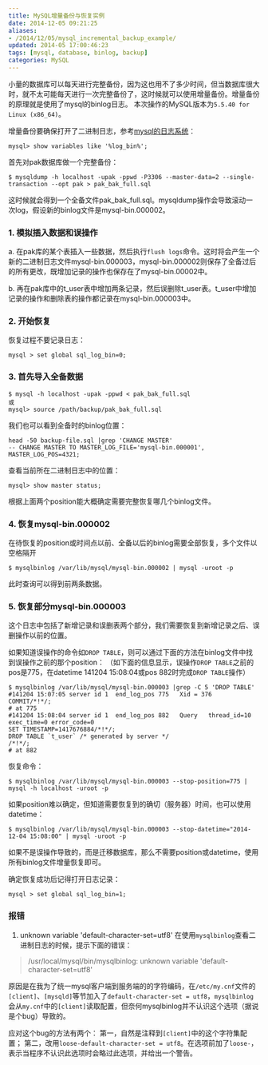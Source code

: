 ```yaml
---
title: MySQL增量备份与恢复实例
date: 2014-12-05 09:21:25
aliases:
- /2014/12/05/mysql_incremental_backup_example/
updated: 2014-05 17:00:46:23
tags: [mysql, database, binlog, backup]
categories: MySQL
---
```


小量的数据库可以每天进行完整备份，因为这也用不了多少时间，但当数据库很大时，就不太可能每天进行一次完整备份了，这时候就可以使用增量备份。增量备份的原理就是使用了mysql的binlog日志。
本次操作的MySQL版本为`5.5.40 for Linux (x86_64)`。

增量备份要确保打开了二进制日志，参考[mysql的日志系统](http://xgknight.com/2014/12/04/mysql_log_binlog/)：
```
mysql> show variables like '%log_bin%';
```
首先对pak数据库做一个完整备份：
```
$ mysqldump -h localhost -upak -ppwd -P3306 --master-data=2 --single-transaction --opt pak > pak_bak_full.sql
```
这时候就会得到一个全备文件pak_bak_full.sql。mysqldump操作会导致滚动一次log，假设新的binlog文件是mysql-bin.000002。

### 1. 模拟插入数据和误操作 ###

a. 在pak库的某个表插入一些数据，然后执行`flush logs`命令。这时将会产生一个新的二进制日志文件mysql-bin.000003，mysql-bin.000002则保存了全备过后的所有更改，既增加记录的操作也保存在了mysql-bin.00002中。

b. 再在pak库中的t_user表中增加两条记录，然后误删除t_user表。t_user中增加记录的操作和删除表的操作都记录在mysql-bin.000003中。


### 2. 开始恢复 ###

恢复过程不要记录日志：
```
mysql > set global sql_log_bin=0; 
```

### 3. 首先导入全备数据 ###
```
$ mysql -h localhost -upak -ppwd < pak_bak_full.sql
或
mysql> source /path/backup/pak_bak_full.sql
```

我们也可以看到全备时的binlog位置：
```
head -50 backup-file.sql |grep 'CHANGE MASTER'
-- CHANGE MASTER TO MASTER_LOG_FILE='mysql-bin.000001', MASTER_LOG_POS=4321;
```

查看当前所在二进制日志中的位置：
```
mysql> show master status;
```

根据上面两个position能大概确定需要完整恢复哪几个binlog文件。

<!-- more -->

### 4. 恢复mysql-bin.000002 ###
在待恢复的position或时间点以前、全备以后的binlog需要全部恢复，多个文件以空格隔开
```
$ mysqlbinlog /var/lib/mysql/mysql-bin.000002 | mysql -uroot -p
```

此时查询可以得到前两条数据。

### 5. 恢复部分mysql-bin.000003 ###
这个日志中包括了新增记录和误删表两个部分，我们需要恢复到新增记录之后、误删操作以前的位置。

如果知道误操作的命令如`DROP TABLE`，则可以通过下面的方法在binlog文件中找到误操作之前的那个position：
（如下面的信息显示，误操作`DROP TABLE`之前的pos是775，在datetime 141204 15:08:04或pos 882时完成`DROP TABLE`操作）
```
$ mysqlbinlog /var/lib/mysql/mysql-bin.000003 |grep -C 5 'DROP TABLE'
#141204 15:07:05 server id 1  end_log_pos 775 	Xid = 376
COMMIT/*!*/;
# at 775
#141204 15:08:04 server id 1  end_log_pos 882 	Query	thread_id=10	exec_time=0	error_code=0
SET TIMESTAMP=1417676884/*!*/;
DROP TABLE `t_user` /* generated by server */
/*!*/;
# at 882
```

恢复命令：
```
$ mysqlbinlog /var/lib/mysql/mysql-bin.000003 --stop-position=775 | mysql -h localhost -uroot -p
```

如果position难以确定，但知道需要恢复到的确切（服务器）时间，也可以使用datetime：
```
$ mysqlbinlog /var/lib/mysql/mysql-bin.000003 --stop-datetime="2014-12-04 15:08:00" | mysql -uroot -p
```

如果不是误操作导致的，而是迁移数据库，那么不需要position或datetime，使用所有binlog文件增量恢复即可。

确定恢复成功后记得打开日志记录：
```
mysql > set global sql_log_bin=1;
``` 

### 报错 ###
1. unknown variable 'default-character-set=utf8'
在使用`mysqlbinlog`查看二进制日志的时候，提示下面的错误：
> /usr/local/mysql/bin/mysqlbinlog: unknown variable 'default-character-set=utf8'

  原因是在我为了统一mysql客户端到服务端的的字符编码，在`/etc/my.cnf`文件的`[client]`、`[mysqld]`等节加入了`default-character-set = utf8`，`mysqlbinlog`会从`my.cnf`中的`[client]`读取配置，但奈何mysqlbinlog并不认识这个选项（据说是个bug）导致的。

  应对这个bug的方法有两个：
  第一，自然是注释到`[client]`中的这个字符集配置；
  第二，改用`loose-default-character-set = utf8`。在选项前加了`loose-`，表示当程序不认识此选项时会略过此选项，并给出一个警告。

